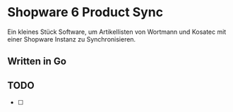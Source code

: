 # Shopware 6 Product Sync

Ein kleines Stück Software, um Artikellisten von Wortmann und Kosatec mit einer Shopware Instanz zu Synchronisieren.

## Written in Go

## TODO

- [ ]
